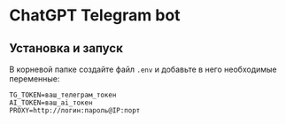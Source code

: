 # ChatGPT Telegram bot

## Установка и запуск

В корневой папке создайте файл `.env` и добавьте в него необходимые переменные:  

```env
TG_TOKEN=ваш_телеграм_токен
AI_TOKEN=ваш_ai_токен
PROXY=http://логин:пароль@IP:порт
